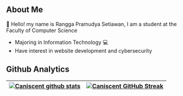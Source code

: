 ## About Me

👋 Hello! my name is Rangga Pramudya Setiawan, I am a student at the Faculty of Computer Science

<ul> 
    <li>Majoring in Information Technology 💻</li>
    <li>Have interest in website development and cybersecurity</li>
</ul>

## Github Analytics

<a href="https://github.com/Caniscent">
    
| ![Caniscent github stats](https://github-readme-stats-eight-theta.vercel.app/api?username=Caniscent&show_icons=true&theme=radical&count_private=true&include_all_commits=true) | ![Caniscent GitHub Streak](https://github-readme-stats-eight-theta.vercel.app/api/top-langs/?username=Caniscent&layout=compact&langs_count=10&theme=radical&count_private=true&include_all_commits=true) |
| --- | --- |
        
</a>
